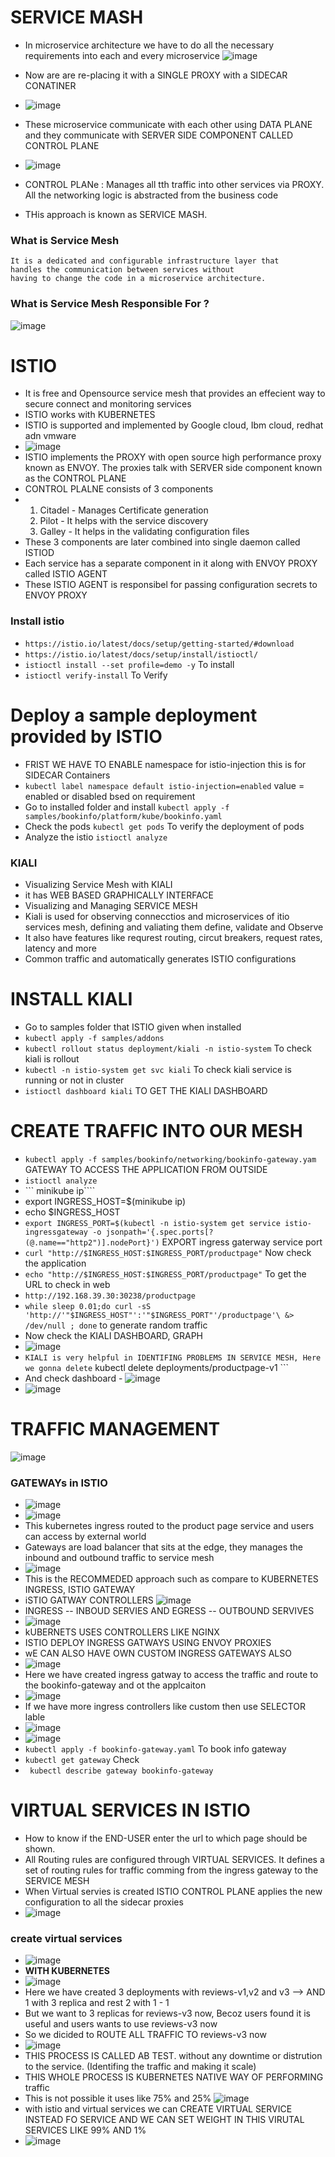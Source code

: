 
# SERVICE MASH
- In microservice architecture we have to do all the necessary requirements into each and every microservice
![image](https://github.com/pavankumar0077/ISTIO/assets/40380941/2ce16ab4-57c0-4492-91aa-09a2c8b8c97a)

- Now are are re-placing it with a SINGLE PROXY with a SIDECAR CONATINER
- ![image](https://github.com/pavankumar0077/ISTIO/assets/40380941/97009963-a4e2-4d4c-917e-2dacfee1c120)

- These microservice communicate with each other using DATA PLANE and they communicate with SERVER SIDE COMPONENT CALLED CONTROL PLANE
- ![image](https://github.com/pavankumar0077/ISTIO/assets/40380941/caf3a7e8-6916-409e-a713-7e4451acf967)
- CONTROL PLANe : Manages all tth traffic into other services via PROXY. All the networking logic is abstracted from the business code
- THis approach is known as SERVICE MASH.

 ### What is Service Mesh 
 ```
It is a dedicated and configurable infrastructure layer that
handles the communication between services without
having to change the code in a microservice architecture.
```
### What is Service Mesh Responsible For ?
![image](https://github.com/pavankumar0077/ISTIO/assets/40380941/26550b2a-f903-42a9-af25-8fedd5529eb9)

# ISTIO
- It is free and Opensource service mesh that provides an effecient way to secure connect and monitoring services
- ISTIO works with KUBERNETES
- ISTIO is supported and implemented by Google cloud, Ibm cloud, redhat adn vmware
- ![image](https://github.com/pavankumar0077/ISTIO/assets/40380941/55129590-75c3-4092-a0e2-164977a145c9)
- ISTIO implements the PROXY with open source high performance proxy known as ENVOY. The proxies talk with SERVER side component known as the CONTROL PLANE
- CONTROL PLALNE consists of 3 components
- 1. Citadel - Manages Certificate generation 
  2. Pilot - It helps with the service discovery
  3. Galley - It helps in the validating configuration files
- These 3 components are later combined into single daemon called ISTIOD
- Each service has a separate component in it along with ENVOY PROXY called ISTIO AGENT
- These ISTIO AGENT is responsibel for passing configuration secrets to ENVOY PROXY

### Install istio
- ``` https://istio.io/latest/docs/setup/getting-started/#download ```
- ``` https://istio.io/latest/docs/setup/install/istioctl/ ```
- ``` istioctl install --set profile=demo -y ``` To install
- ``` istioctl verify-install ``` To Verify

# Deploy a sample deployment provided by ISTIO
- FRIST WE HAVE TO ENABLE namespace for istio-injection this is for SIDECAR Containers
- ``` kubectl label namespace default istio-injection=enabled ``` value = enabled or disabled bsed on requirement
- Go to installed folder and install ``` kubectl apply -f samples/bookinfo/platform/kube/bookinfo.yaml ```
-  Check the pods ``` kubectl get pods ``` To verify the deployment of pods
-  Analyze the istio ``` istioctl analyze ```

### KIALI
- Visualizing Service Mesh with KIALI
- it has WEB BASED GRAPHICALLY INTERFACE
- Visualizing and Managing SERVICE MESH
- Kiali is used for observing connecctios and microservices of itio services mesh, defining and valiating them define, validate and Observe
- It also have features like requrest routing, circut breakers, request rates, latency and more
- Common traffic and automatically generates ISTIO configurations

# INSTALL KIALI
- Go to samples folder that ISTIO given when installed
- ``` kubectl apply -f samples/addons ```
- ``` kubectl rollout status deployment/kiali -n istio-system ``` To check kiali is rollout
- ``` kubectl -n istio-system get svc kiali ``` To check kiali service is running or not in cluster
- ``` istioctl dashboard kiali ``` TO GET THE KIALI DASHBOARD

# CREATE TRAFFIC INTO OUR MESH
- ``` kubectl apply -f samples/bookinfo/networking/bookinfo-gateway.yam ``` GATEWAY TO ACCESS THE APPLICATION FROM OUTSIDE
- ``` istioctl analyze  ```
- ``` minikube ip````
- export INGRESS_HOST=$(minikube ip)
- echo $INGRESS_HOST
- ``` export INGRESS_PORT=$(kubectl -n istio-system get service istio-ingressgateway -o jsonpath='{.spec.ports[?(@.name=="http2")].nodePort}') ``` EXPORT ingress gaterway service port
- ``` curl "http://$INGRESS_HOST:$INGRESS_PORT/productpage" ``` Now check the application
- ``` echo "http://$INGRESS_HOST:$INGRESS_PORT/productpage" ``` To get the URL to check in web
- ``` http://192.168.39.30:30238/productpage ```
- ``` while sleep 0.01;do curl -sS 'http://'"$INGRESS_HOST"':'"$INGRESS_PORT"'/productpage'\ &> /dev/null ; done ``` to generate random traffic
- Now check the KIALI DASHBOARD, GRAPH
- ![image](https://github.com/pavankumar0077/ISTIO/assets/40380941/891f8df0-9707-4476-a112-e2d59ed4f720)
- ``` KIALI is very helpful in IDENTIFING PROBLEMS IN SERVICE MESH, Here we gonna delete ```  kubectl delete deployments/productpage-v1 ```
- And check dashboard - ![image](https://github.com/pavankumar0077/ISTIO/assets/40380941/01f9c875-8ae1-40c7-9f52-b6d974ecc8e0)
- ![image](https://github.com/pavankumar0077/ISTIO/assets/40380941/6a874f40-4919-4d35-8be7-8503104260c8)

# TRAFFIC MANAGEMENT
![image](https://github.com/pavankumar0077/ISTIO/assets/40380941/e0e1f0b9-d563-4218-99a1-930f27da29a5)
### GATEWAYs in ISTIO
- ![image](https://github.com/pavankumar0077/ISTIO/assets/40380941/172e9d81-dc38-4b91-b46b-4d786b547daf)
- ![image](https://github.com/pavankumar0077/ISTIO/assets/40380941/e977f918-222a-4e94-a613-17d6bc6a0d3c)
- This kubernetes ingress routed to the product page service and users can access by external world
- Gateways are load balancer that sits at the edge, they manages the inbound and outbound traffic to service mesh
- ![image](https://github.com/pavankumar0077/ISTIO/assets/40380941/32b2c995-d75c-4ed3-b847-1894e89d414b)
- This is the RECOMMEDED approach such as compare to KUBERNETES INGRESS, ISTIO GATEWAY
- iSTIO GATWAY CONTROLLERS ![image](https://github.com/pavankumar0077/ISTIO/assets/40380941/2858414f-2a87-469f-97f0-33572bff6fd2)
- INGRESS -- INBOUD SERVIES AND EGRESS -- OUTBOUND SERVIVES
- ![image](https://github.com/pavankumar0077/ISTIO/assets/40380941/a5a31e59-e161-42e5-89fc-8ac5813db1fc)
- kUBERNETS USES CONTROLLERS LIKE NGINX
- ISTIO DEPLOY INGRESS GATWAYS USING ENVOY PROXIES
- wE CAN ALSO HAVE OWN CUSTOM INGRESS GATEWAYS ALSO
- ![image](https://github.com/pavankumar0077/ISTIO/assets/40380941/dba981d7-b07a-46e1-8e6c-48d027eedbc4)
- Here we have created ingress gatway to access the traffic and route to the bookinfo-gateway and ot the applcaiton
- ![image](https://github.com/pavankumar0077/ISTIO/assets/40380941/69b7ab44-31e6-4608-9d21-905558d3e327)
- If we have more ingress controllers like custom then use SELECTOR lable
- ![image](https://github.com/pavankumar0077/ISTIO/assets/40380941/aed467a8-8f36-461a-933b-9938afaf957a)
- ![image](https://github.com/pavankumar0077/ISTIO/assets/40380941/256d463d-0cea-418a-8da7-13c2b2a0abd0)
- ``` kubectl apply -f bookinfo-gateway.yaml ``` To book info gateway
- ``` kubectl get gateway ``` Check
- ``` kubectl describe gateway bookinfo-gateway```

# VIRTUAL SERVICES IN ISTIO
- How to know if the END-USER enter the url to which page should be shown.
- All Routing rules are configured through VIRTUAL SERVICES. It defines a set of routing rules for traffic comming from the ingress gateway to the SERVICE MESH
- When Virtual servies is created ISTIO CONTROL PLANE applies the new configuration to all the sidecar proxies
- ![image](https://github.com/pavankumar0077/ISTIO/assets/40380941/b10b67c7-b6f3-4461-9898-e8ef42a8f846)

 ### create virtual services
- ![image](https://github.com/pavankumar0077/ISTIO/assets/40380941/fbc145d8-ca4e-497c-a595-9a285d0244f1)
- **WITH KUBERNETES**
- ![image](https://github.com/pavankumar0077/ISTIO/assets/40380941/3d43f7fa-615b-4cd6-aa03-030f0caddfa7)
- Here we have created 3 deployments with reviews-v1,v2 and v3 --> AND 1 with 3 replica and rest 2 with 1 - 1
- But we want to 3 replicas for reviews-v3 now, Becoz users found it is useful and users wants to use reviews-v3 now
- So we dicided to ROUTE ALL TRAFFIC TO reviews-v3 now
- ![image](https://github.com/pavankumar0077/ISTIO/assets/40380941/8e33c9ea-b1f9-4780-ba08-c3ed171a8bb1)
- THIS PROCESS IS CALLED AB TEST. without any downtime or distrution to the service. (Identifing the traffic and making it scale)
- THIS WHOLE PROCESS IS KUBERNETES NATIVE WAY OF PERFORMING traffic
- This is not possible it uses like 75% and 25% ![image](https://github.com/pavankumar0077/ISTIO/assets/40380941/a15c12f3-c639-45a8-b5a0-471debd212df)
- with istio and virtual services we can CREATE VIRTUAL SERVICE INSTEAD FO SERVICE AND WE CAN SET WEIGHT IN THIS VIRUTAL SERVICES LIKE 99% AND 1%
- ![image](https://github.com/pavankumar0077/ISTIO/assets/40380941/30aec163-1ec1-4a2b-9306-6a2cdf5d99de)


